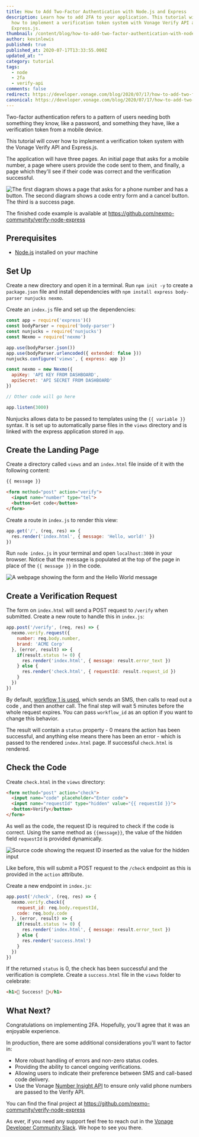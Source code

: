 ```yaml
---
title: How to Add Two-Factor Authentication with Node.js and Express
description: Learn how to add 2FA to your application. This tutorial will cover
  how to implement a verification token system with Vonage Verify API and
  Express.js.
thumbnail: /content/blog/how-to-add-two-factor-authentication-with-node-js-and-express/Blog_2FA_Node-js_Express_1200x600.png
author: kevinlewis
published: true
published_at: 2020-07-17T13:33:55.000Z
updated_at: ""
category: tutorial
tags:
  - node
  - 2fa
  - verify-api
comments: false
redirect: https://developer.vonage.com/blog/2020/07/17/how-to-add-two-factor-authentication-with-node-js-and-express
canonical: https://developer.vonage.com/blog/2020/07/17/how-to-add-two-factor-authentication-with-node-js-and-express
---
```

Two-factor authentication refers to a pattern of users needing both something they know, like a password, and something they have, like a verification token from a mobile device. 

This tutorial will cover how to implement a verification token system with the Vonage Verify API and Express.js.

The application will have three pages. An initial page that asks for a mobile number, a page where users provide the code sent to them, and finally, a page which they'll see if their code was correct and the verification successful.

![The first diagram shows a page that asks for a phone number and has a button. The second diagram shows a code entry form and a cancel button. The third is a success page.](/content/blog/how-to-add-two-factor-authentication-with-node-js-and-express/overview.png "The first diagram shows a page that asks for a phone number and has a button. The second diagram shows a code entry form and a cancel button. The third is a success page.")

The finished code example is available at <https://github.com/nexmo-community/verify-node-express>

## Prerequisites

* [Node.js](https://nodejs.org/en/) installed on your machine

<sign-up number></sign-up>

## Set Up

Create a new directory and open it in a terminal. Run `npm init -y` to create a `package.json` file and install dependencies with `npm install express body-parser nunjucks nexmo`.

Create an `index.js` file and set up the dependencies:

```js
const app = require('express')()
const bodyParser = require('body-parser')
const nunjucks = require('nunjucks')
const Nexmo = require('nexmo')

app.use(bodyParser.json())
app.use(bodyParser.urlencoded({ extended: false }))
nunjucks.configure('views', { express: app })

const nexmo = new Nexmo({ 
  apiKey: 'API KEY FROM DASHBOARD',
  apiSecret: 'API SECRET FROM DASHBOARD'
})

// Other code will go here

app.listen(3000)
```

Nunjucks allows data to be passed to templates using the `{{ variable }}` syntax. It is set up to automatically parse files in the `views` directory and is linked with the express application stored in `app`.

## Create the Landing Page

Create a directory called `views` and an `index.html` file inside of it with the following content:

```html
{{ message }}

<form method="post" action="verify">
  <input name="number" type="tel">
  <button>Get code</button>
</form>
```

Create a route in `index.js` to render this view:

```js
app.get('/', (req, res) => { 
  res.render('index.html', { message: 'Hello, world!' }) 
})
```

Run `node index.js` in your terminal and open `localhost:3000` in your browser. Notice that the message is populated at the top of the page in place of the `{{ message }}` in the code. 

![A webpage showing the form and the Hello World message](/content/blog/how-to-add-two-factor-authentication-with-node-js-and-express/message.png "A webpage showing the form and the Hello World message")

## Create a Verification Request

The form on `index.html` will send a POST request to `/verify` when submitted. Create a new route to handle this in `index.js`:

```js
app.post('/verify', (req, res) => {
  nexmo.verify.request({
    number: req.body.number,
    brand: 'ACME Corp'
  }, (error, result) => {
    if(result.status != 0) {
      res.render('index.html', { message: result.error_text })
    } else {
      res.render('check.html', { requestId: result.request_id })
    }
  })
})
```

By default, [workflow 1 is used](https://developer.nexmo.com/verify/guides/workflows-and-events), which sends an SMS, then calls to read out a code , and then another call. The final step will wait 5 minutes before the whole request expires. You can pass `workflow_id` as an option if you want to change this behavior. 

The result will contain a `status` property - 0 means the action has been successful, and anything else means there has been an error - which is passed to the rendered `index.html` page. If successful `check.html` is rendered.

## Check the Code

Create `check.html` in the `views` directory:

```html
<form method="post" action="check">
  <input name="code" placeholder="Enter code">
  <input name="requestId" type="hidden" value="{{ requestId }}">
  <button>Verify</button>
</form>
```

As well as the code, the request ID is required to check if the code is correct. Using the same method as `{{message}}`, the value of the hidden field `requestId` is provided dynamically.

![Source code showing the request ID inserted as the value for the hidden input](/content/blog/how-to-add-two-factor-authentication-with-node-js-and-express/request-id.png "Source code showing the request ID inserted as the value for the hidden input")

Like before, this will submit a POST request to the `/check` endpoint as this is provided in the `action` attribute. 

Create a new endpoint in `index.js`:

```js
app.post('/check', (req, res) => {
  nexmo.verify.check({
    request_id: req.body.requestId,
    code: req.body.code
  }, (error, result) => {
    if(result.status != 0) {
      res.render('index.html', { message: result.error_text })
    } else {
      res.render('success.html')
    }
  })
})
```

If the returned `status` is 0, the check has been successful and the verification is complete. Create a `success.html` file in the `views` folder to celebrate:

```html
<h1>🎉 Success! 🎉</h1>
```

## What Next?

Congratulations on implementing 2FA. Hopefully, you'll agree that it was an enjoyable experience. 

In production, there are some additional considerations you'll want to factor in:

* More robust handling of errors and non-zero status codes.
* Providing the ability to cancel ongoing verifications.
* Allowing users to indicate their preference between SMS and call-based code delivery.
* Use the Vonage [Number Insight API](https://developer.nexmo.com/number-insight/overview) to ensure only valid phone numbers are passed to the Verify API.

You can find the final project at <https://github.com/nexmo-community/verify-node-express>

As ever, if you need any support feel free to reach out in the [Vonage Developer Community Slack](https://developer.nexmo.com/community/slack). We hope to see you there.